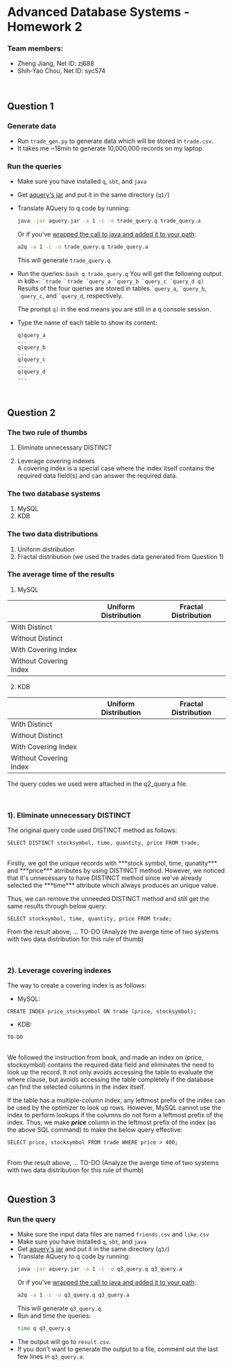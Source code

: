 # Advanced Database Systems - Homework 2

### Team members:

- Zheng Jiang, Net ID: zj688
- Shih-Yao Chou, Net ID: syc574

<br/>

## Question 1

### Generate data

- Run `trade_gen.py` to generate data which will be stored in `trade.csv`.
- It takes me ~18min to generate 10,000,000 records on my laptop.

### Run the queries

- Make sure you have installed `q`, `sbt`, and `java`
- Get [aquery's jar](https://drive.google.com/file/d/0B9IR8VjNetPYbWRIX0x2SEdoUGc/view)
  and put it in the same directory (`q1/`)
- Translate AQuery to q code by running:
  ```bash
  java -jar aquery.jar -a 1 -c -o trade_query.q trade_query.a
  ```
  Or if you've [wrapped the call to java and added it to your path](https://github.com/josepablocam/aquery#installationbuilding):
  ```bash
  a2q -a 1 -c -o trade_query.q trade_query.a
  ```
  This will generate `trade_query.q`.
- Run the queries:
  `bash q trade_query.q`
  You will get the following output in kdb+:
  `` `trade `trade `query_a `query_b `query_c `query_d q) ``
  Results of the four queries are stored in tables `` `query_a ``,
  `` `query_b ``, `` `query_c ``, and `` `query_d ``, respectively.

  The prompt `q)` in the end means you are still in a q console session.

- Type the name of each table to show its content:

  ```
  q)query_a
  ...
  q)query_b
  ...
  q)query_c
  ...
  q)query_d
  ...
  ```

<br/>

## Question 2

### The two rule of thumbs

1. Eliminate unnecessary DISTINCT

2. Leverage covering indexes  
   A covering index is a special case where the index itself contains the required data field(s) and can answer the required data.

### The two database systems

1. MySQL
2. KDB

### The two data distributions

1. Uniform distribution
2. Fractal distribution (we used the trades data generated from Question 1)

### The average time of the results

1. MySQL

|                        | Uniform Distribution | Fractal Distribution |
| ---------------------- | -------------------- | -------------------- |
| With Distinct          |                      |                      |
| Without Distinct       |                      |                      |
| With Covering Index    |                      |                      |
| Without Covering Index |                      |                      |

2. KDB

|                        | Uniform Distribution | Fractal Distribution |
| ---------------------- | -------------------- | -------------------- |
| With Distinct          |                      |                      |
| Without Distinct       |                      |                      |
| With Covering Index    |                      |                      |
| Without Covering Index |                      |                      |

The query codes we used were attached in the q2_query.a file.

<br/>

### 1). Eliminate unnecessary DISTINCT

The original query code used DISTINCT method as follows:

```
SELECT DISTINCT stocksymbol, time, quantity, price FROM trade;
```

<br/>
Firstly, we got the unique records with ***stock symbol, time, qunatity*** and ***price*** atrributes by using DISTINCT method. However, we noticed that it's unnecessary to have DISTINCT method since we've already selected the ***time*** attribute which always produces an unique value.

Thus, we can remove the unneeded DISTINCT method and still get the same results through below query:

```
SELECT stocksymbol, time, quantity, price FROM trade;
```

From the result above, ... TO-DO (Analyze the averge time of two systems with two data distribution for this rule of thumb)

<br/>

### 2). Leverage covering indexes

The way to create a covering index is as follows:

- MySQL:

```
CREATE INDEX price_stocksymbol ON trade (price, stocksymbol);
```

- KDB:

```
TO-DO
```

<br/>
We followed the instruction from book, and made an index on (price, stocksymbol) contains the required data field and eliminates the need to look up the record. It not only avoids accessing the table to evaluate the where clause, but avoids accessing the table completely if the database can find the selected columns in the index itself.

If the table has a multiple-column index, any leftmost prefix of the index can be used by the optimizer to look up rows. However, MySQL cannot use the index to perform lookups if the columns do not form a leftmost prefix of the index. Thus, we make ***price*** column in the leftmost prefix of the index (as the above SQL command) to make the below query effective:

```
SELECT price, stocksymbol FROM trade WHERE price > 400;
```

<br/>
From the result above, ... TO-DO (Analyze the averge time of two systems with two data distribution for this rule of thumb)

<br/>
<br/>

## Question 3

### Run the query

- Make sure the input data files are named `friends.csv` and `like.csv`
- Make sure you have installed `q`, `sbt`, and `java`
- Get [aquery's jar](https://drive.google.com/file/d/0B9IR8VjNetPYbWRIX0x2SEdoUGc/view)
  and put it in the same directory (`q3/`)
- Translate AQuery to q code by running:
  ```bash
  java -jar aquery.jar -a 1 -c -o q3_query.q q3_query.a
  ```
  Or if you've [wrapped the call to java and added it to your path](https://github.com/josepablocam/aquery#installationbuilding):
  ```bash
  a2q -a 1 -c -o q3_query.q q3_query.a
  ```
  This will generate `q3_query.q`.
- Run and time the queries:
  ```bash
  time q q3_query.q
  ```
- The output will go to `result.csv`.
- If you don't want to generate the output to a file, comment out the last few
  lines in `q3_query.a`.
